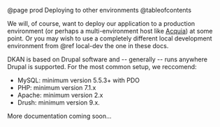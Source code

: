 @page prod Deploying to other environments
@tableofcontents

We will, of course, want to deploy our application to a production environment (or perhaps a multi-environment host like [Acquia](https://www.acquia.com/)) at some point. Or you may wish to use a completely different local development environment from @ref local-dev the one in these docs.

DKAN is based on Drupal software and -- generally -- runs anywhere Drupal is supported. For the most common setup, we reccomend:

-  MySQL: minimum version 5.5.3+ with PDO
-  PHP: minimum version 7.1.x
-  Apache: minimum version 2.x
-  Drush: minimum version 9.x.

More documentation coming soon...